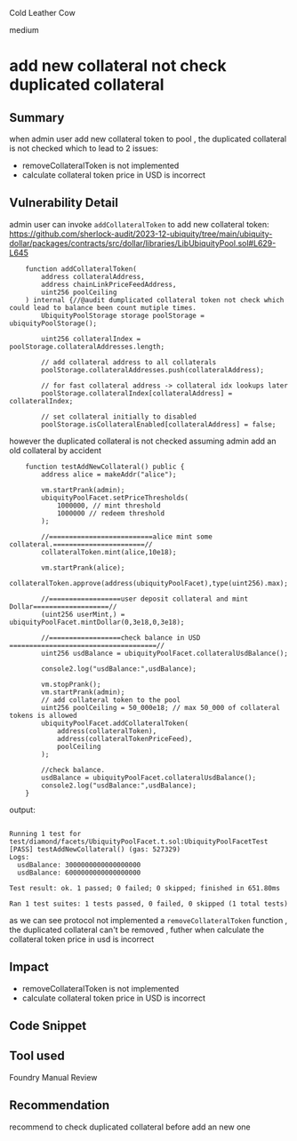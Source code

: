 Cold Leather Cow

medium

# add new collateral not check duplicated collateral

## Summary
when admin user add new collateral token to pool , the duplicated collateral  is not checked which to lead to 2 issues:
- removeCollateralToken is not implemented
- calculate collateral token price in USD is incorrect

## Vulnerability Detail
admin user can invoke `addCollateralToken` to add new collateral token:
https://github.com/sherlock-audit/2023-12-ubiquity/tree/main/ubiquity-dollar/packages/contracts/src/dollar/libraries/LibUbiquityPool.sol#L629-L645

```solidity
    function addCollateralToken(
        address collateralAddress,
        address chainLinkPriceFeedAddress,
        uint256 poolCeiling
    ) internal {//@audit dumplicated collateral token not check which could lead to balance been count mutiple times.
        UbiquityPoolStorage storage poolStorage = ubiquityPoolStorage();

        uint256 collateralIndex = poolStorage.collateralAddresses.length;

        // add collateral address to all collaterals
        poolStorage.collateralAddresses.push(collateralAddress);

        // for fast collateral address -> collateral idx lookups later
        poolStorage.collateralIndex[collateralAddress] = collateralIndex;

        // set collateral initially to disabled
        poolStorage.isCollateralEnabled[collateralAddress] = false;
```
however the duplicated collateral  is not checked
assuming admin add an old collateral by accident
```solidity
    function testAddNewCollateral() public {
        address alice = makeAddr("alice");

        vm.startPrank(admin);
        ubiquityPoolFacet.setPriceThresholds(
            1000000, // mint threshold
            1000000 // redeem threshold
        );

        //==========================alice mint some collateral.=======================//
        collateralToken.mint(alice,10e18);

        vm.startPrank(alice);
        collateralToken.approve(address(ubiquityPoolFacet),type(uint256).max);

        //==================user deposit collateral and mint Dollar===================//
        (uint256 userMint,) = ubiquityPoolFacet.mintDollar(0,3e18,0,3e18);

        //==================check balance in USD =====================================//
        uint256 usdBalance = ubiquityPoolFacet.collateralUsdBalance();

        console2.log("usdBalance:",usdBalance);

        vm.stopPrank();
        vm.startPrank(admin);
        // add collateral token to the pool
        uint256 poolCeiling = 50_000e18; // max 50_000 of collateral tokens is allowed
        ubiquityPoolFacet.addCollateralToken(
            address(collateralToken),
            address(collateralTokenPriceFeed),
            poolCeiling
        );

        //check balance.
        usdBalance = ubiquityPoolFacet.collateralUsdBalance();
        console2.log("usdBalance:",usdBalance);
    }
```
output:
```shell

Running 1 test for test/diamond/facets/UbiquityPoolFacet.t.sol:UbiquityPoolFacetTest
[PASS] testAddNewCollateral() (gas: 527329)
Logs:
  usdBalance: 3000000000000000000
  usdBalance: 6000000000000000000

Test result: ok. 1 passed; 0 failed; 0 skipped; finished in 651.80ms
 
Ran 1 test suites: 1 tests passed, 0 failed, 0 skipped (1 total tests)
```
as we can see protocol not implemented a `removeCollateralToken` function , the duplicated collateral  can't be removed , futher when calculate the collateral token price in usd is incorrect


## Impact
- removeCollateralToken is not implemented
- calculate collateral token price in USD is incorrect
## Code Snippet

## Tool used
Foundry
Manual Review

## Recommendation
recommend to check duplicated collateral  before add an new one